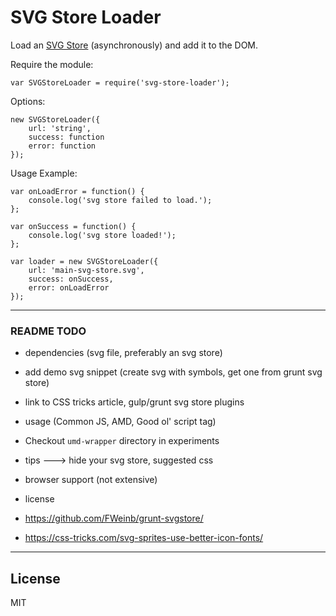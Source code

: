 

# SVG Store Loader

Load an [SVG Store](#) (asynchronously) and add it to the DOM.

Require the module:

    var SVGStoreLoader = require('svg-store-loader');


Options:

    new SVGStoreLoader({
        url: 'string',
        success: function
        error: function
    });


Usage Example:
    
    var onLoadError = function() {
        console.log('svg store failed to load.');
    };

    var onSuccess = function() {
        console.log('svg store loaded!');
    };

    var loader = new SVGStoreLoader({
        url: 'main-svg-store.svg',
        success: onSuccess,
        error: onLoadError
    });


***

### README TODO

* dependencies (svg file, preferably an svg store)
* add demo svg snippet (create svg with symbols, get one from grunt svg store)
* link to CSS tricks article, gulp/grunt svg store plugins
* usage (Common JS, AMD, Good ol' script tag)
* Checkout `umd-wrapper` directory in experiments
* tips ---> hide your svg store, suggested css
* browser support (not extensive)
* license


* https://github.com/FWeinb/grunt-svgstore/
* https://css-tricks.com/svg-sprites-use-better-icon-fonts/


***

## License

MIT

